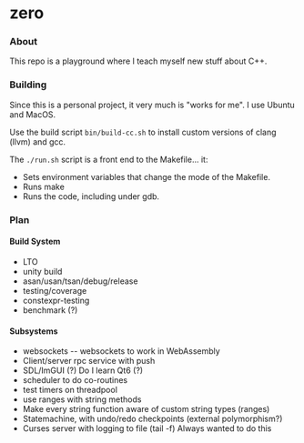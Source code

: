 
# zero

### About

This repo is a playground where I teach myself new stuff about C++.

### Building

Since this is a personal project, it very much is "works for me". I use Ubuntu and MacOS.

Use the build script `bin/build-cc.sh` to install custom versions of clang (llvm) and gcc.

The `./run.sh` script is a front end to the Makefile... it:
 * Sets environment variables that change the mode of the Makefile.
 * Runs make
 * Runs the code, including under gdb.

### Plan

#### Build System

 * LTO
 * unity build
 * asan/usan/tsan/debug/release
 * testing/coverage
 * constexpr-testing
 * benchmark (?)

#### Subsystems

 * websockets -- websockets to work in WebAssembly
 * Client/server rpc service with push
 * SDL/ImGUI (?) Do I learn Qt6 (?)
 * scheduler to do co-routines
 * test timers on threadpool
 * use ranges with string methods
 * Make every string function aware of custom string types (ranges)
 * Statemachine, with undo/redo checkpoints (external polymorphism?)
 * Curses server with logging to file (tail -f) Always wanted to do this
 
 


